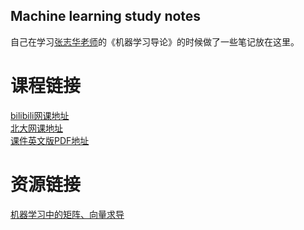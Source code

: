 ## Machine learning study notes
自己在学习[张志华老师](http://www.math.pku.edu.cn/teachers/zhzhang/)的《机器学习导论》的时候做了一些笔记放在这里。

# 课程链接
[bilibili网课地址](https://www.bilibili.com/video/av41541089/)<br>
[北大网课地址](http://resource.pku.edu.cn/index.php?r=course%2Fview&id=10445)<br>
[课件英文版PDF地址](https://github.com/ZJUGuoShuai/MachineLearningLectureNotes)<br>

# 资源链接
[机器学习中的矩阵、向量求导](https://daiwk.github.io/assets/matrix+vector+derivatives+for+machine+learning.pdf)<br>